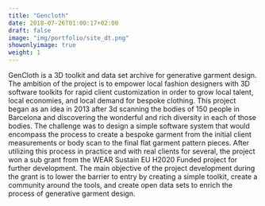 ```yaml
---
title: "Gencloth"
date: 2018-07-26T01:00:17+02:00
draft: false
image: "img/portfolio/site_dt.png"
showonlyimage: true
weight: 1
---
```


GenCloth is a 3D toolkit and data set archive for generative garment design. The ambition of the project is to empower local fashion designers with 3D software toolkits for rapid client customization in order to grow local talent, local economies, and local demand for bespoke clothing. This project began as an idea in 2013 after 3d scanning the bodies of 150 people in Barcelona and discovering the wonderful and rich diversity in each of those bodies. The challenge was to design a simple software system that would encompass the process to create a bespoke garment from the initial client measurements or body scan to the final flat garment pattern pieces. After utilizing this process in practice and with real clients for several, the project won a sub grant from the WEAR Sustain EU H2020 Funded project for further development. The main objective of the project development during the grant is to lower the barrier to entry by creating a simple toolkit, create a community around the tools, and create open data sets to enrich the process of generative garment design.
